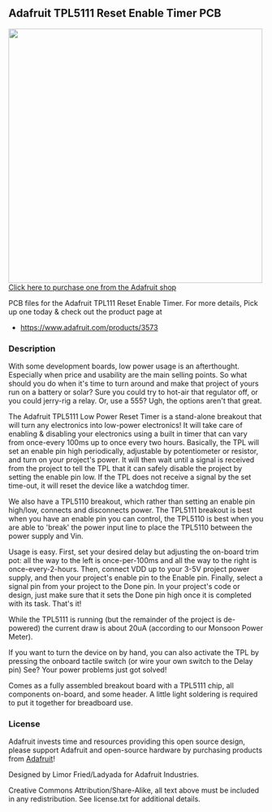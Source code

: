 ## Adafruit TPL5111 Reset Enable Timer PCB

<a href="http://www.adafruit.com/products/3573"><img src="assets/image.jpg?raw=true" width="500px"><br/>
Click here to purchase one from the Adafruit shop</a>

PCB files for the Adafruit TPL111 Reset Enable Timer. For more details, Pick up one today & check out the product page at
* https://www.adafruit.com/products/3573

### Description

With some development boards, low power usage is an afterthought. Especially when price and usability are the main selling points. So what should you do when it's time to turn around and make that project of yours run on a battery or solar? Sure you could try to hot-air that regulator off, or you could jerry-rig a relay. Or, use a 555? Ugh, the options aren't that great.

The Adafruit TPL5111 Low Power Reset Timer is a stand-alone breakout that will turn any electronics into low-power electronics! It will take care of enabling & disabling your electronics using a built in timer that can vary from once-every 100ms up to once every two hours. Basically, the TPL will set an enable pin high periodically, adjustable by potentiometer or resistor, and turn on your project's power. It will then wait until a signal is received from the project to tell the TPL that it can safely disable the project by setting the enable pin low. If the TPL does not receive a signal by the set time-out, it will reset the device like a watchdog timer.

We also have a TPL5110 breakout, which rather than setting an enable pin high/low, connects and disconnects power. The TPL5111 breakout is best when you have an enable pin you can control, the TPL5110 is best when you are able to 'break' the power input line to place the TPL5110 between the power supply and Vin.

Usage is easy. First, set your desired delay but adjusting the on-board trim pot: all the way to the left is once-per-100ms and all the way to the right is once-every-2-hours. Then, connect VDD up to your 3-5V project power supply, and then your project's enable pin to the Enable pin. Finally, select a signal pin from your project to the Done pin. In your project's code or design, just make sure that it sets the Done pin high once it is completed with its task. That's it!

While the TPL5111 is running (but the remainder of the project is de-powered) the current draw is about 20uA (according to our Monsoon Power Meter).

If you want to turn the device on by hand, you can also activate the TPL by pressing the onboard tactile switch (or wire your own switch to the Delay pin) See? Your power problems just got solved!

Comes as a fully assembled breakout board with a TPL5111 chip, all components on-board, and some header. A little light soldering is required to put it together for breadboard use.

### License

Adafruit invests time and resources providing this open source design, please support Adafruit and open-source hardware by purchasing products from [Adafruit](https://www.adafruit.com)!

Designed by Limor Fried/Ladyada for Adafruit Industries.

Creative Commons Attribution/Share-Alike, all text above must be included in any redistribution. See license.txt for additional details.
